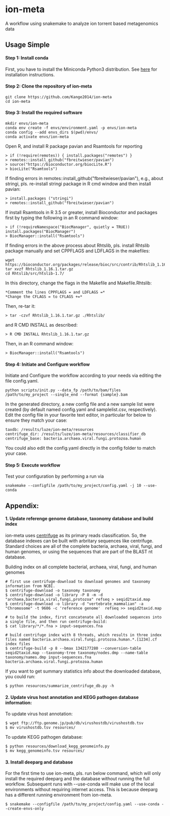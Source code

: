 # ion-meta
A workflow using snakemake to analyze ion torrent based metagenomics data

## Usage Simple
#### Step 1: Install conda
First, you have to install the Miniconda Python3 distribution. See [here](https://docs.conda.io/en/latest/miniconda.html#installing) for installation instructions. 

#### Step 2: Clone the repository of ion-meta
    git clone https://github.com/Kange2014/ion-meta
    cd ion-meta

#### Step 3: Install the required software
    mkdir envs/ion-meta
    conda env create -f envs/environment.yaml -p envs/ion-meta
    conda config --add envs_dirs $(pwd)/envs/
    conda activate envs/ion-meta

Open R, and install R package pavian and Rsamtools for reporting

    > if (!require(remotes)) { install.packages("remotes") }
    > remotes::install_github("fbreitwieser/pavian")
    > source("https://bioconductor.org/biocLite.R")
    > biocLite("Rsamtools")

If finding errors in remotes::install_github("fbreitwieser/pavian"), e.g., about stringi, pls. re-install stringi package in R cmd window and then install pavian:

    > install.packages ("stringi")
    > remotes::install_github("fbreitwieser/pavian")

If install Rsamtools in R 3.5 or greater, install Bioconductor and packages first by typing the following in an R command window:

    > if (!requireNamespace("BiocManager", quietly = TRUE)) install.packages("BiocManager")
    > BiocManager::install("Rsamtools")

If finding errors in the above process about Rhtslib, pls. install Rhtslib package manually and set CPPFLAGS and LDFLAGS in the makefiles:

    wget https://bioconductor.org/packages/release/bioc/src/contrib/Rhtslib_1.16.1.tar.gz
    tar xvzf Rhtslib_1.16.1.tar.gz
    cd Rhtslib/src/htslib-1.7/

In this directory, change the flags in the Makefile and Makefile.Rhtslib:

    *Comment the lines CPPFLAGS = and LDFLAGS =*
    *Change the CFLAGS = to CFLAGS +=*

Then, re-tar it:

    > tar -czvf Rhtslib_1.16.1.tar.gz ./Rhtslib/

and R CMD INSTALL as described: 
    
    > R CMD INSTALL Rhtslib_1.16.1.tar.gz

Then, in an R command window: 

    > BiocManager::install("Rsamtools")

#### Step 4: Initiate and Configure workflow
Initiate and Configure the workflow according to your needs via editing the file config.yaml.

    python scripts/init.py --data_fp /path/to/bam/files /path/to/my_project --single_end --format {sample}.bam

In the generated directory, a new config file and a new sample list were created (by default named config.yaml and samplelist.csv, respectively). Edit the config file in your favorite text editor, in particular for below to ensure they match your case:

    taxdb: /results/luze/ion-meta/resources
    centrifuge_dir: /results/luze/ion-meta/resources/classifier_db
    centrifuge_base: bacteria.archaea.viral.fungi.protozoa.human

You could also edit the config.yaml directly in the config folder to match your case.

#### Step 5: Execute workflow
Test your configuration by performing a run via
    
    snakemake --configfile /path/to/my_project/config.yaml -j 10 --use-conda


## Appendix:
#### 1. Update referenge genome database, taxonomy database and build index

ion-meta uses [centrifuge](https://ccb.jhu.edu/software/centrifuge/) as its primary reads classification. So, the database indexes can be built with arbritary sequences like centrifuge. Standard choices are all of the complete bacteria, archaea, viral, fungi, and human genomes, or using the sequences that are part of the BLAST nt database.

Building index on all complete bacterial, archaea, viral, fungi, and human genomes
    
    # first use centrifuge-download to download genomes and taxonomy information from NCBI. 
    $ centrifuge-download -o taxonomy taxonomy 
    $ centrifuge-download -o library -P 8 -m -d "archaea,bacteria,viral,fungi,protozoa" refseq > seqid2taxid.map
    $ centrifuge-download -o library -d "vertebrate_mammalian" -a "Chromosome" -t 9606 -c 'reference genome'  refseq >> seqid2taxid.map

    # to build the index, first concatenate all downloaded sequences into a single file, and then run centrifuge-build:
    $ cat library/*/*.fna > input-sequences.fna

    # build centrifuge index with 8 threads, which results in three index files named bacteria.archaea.viral.fungi.protozoa.human.*.[1234].cf index files
    $ centrifuge-build -p 8 --bmax 1342177280 --conversion-table seqid2taxid.map --taxonomy-tree taxonomy/nodes.dmp --name-table taxonomy/names.dmp input-sequences.fna bacteria.archaea.viral.fungi.protozoa.human

If you want to get summary statistics info about the downloaded database, you could run:
    
    $ python resources/summarize_centrifuge_db.py -h

#### 2. Update virus host annotation and KEGG pathogen database information:

To update virus host annotation:
    
    $ wget ftp://ftp.genome.jp/pub/db/virushostdb/virushostdb.tsv
    $ mv virushostdb.tsv resources/

To update KEGG pathogen database:

    $ python resources/download_kegg_genomeinfo.py
    $ mv kegg_genomeinfo.tsv resources/

#### 3. Install deeparg and database

For the first time to use ion-meta, pls. run below command, which will only install the required deeparg and the database without running the full workflow. Subsequent runs with --use-conda will make use of the local environments without requiring internet access. This is because deeparg has a different running environment from ion-meta.

    $ snakemake --configfile /path/to/my_project/config.yaml --use-conda --create-envs-only
    
    
    
